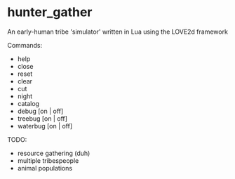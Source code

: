 # hunter_gather
An early-human tribe 'simulator' written in Lua using the LOVE2d framework

Commands:
- help
- close
- reset
- clear
- cut
- night
- catalog
- debug [on | off]
- treebug [on | off]
- waterbug [on | off]

TODO:
- resource gathering (duh)
- multiple tribespeople
- animal populations
